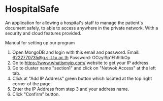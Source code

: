 # HospitalSafe
  An application for allowing a hospital's staff to manage the patient's document safely, to able to access anywhere in the private network. 
  With a security and cloud features provided.
  
Manual for setting up our program
1) Open MongoDB and login with this email and password.
    Email: 6222770735@g.siit.tu.ac.th
    Password: OOzyISp1Fh9lIbOp
2) Go to https://www.whatismyip.com/ website to get your IP address.
3) Go to cluster name "section1" and click on "Netwok Access" at the left tab.
4) Click at "Add IP Address" green button which located at the top right corner of the page.
5) Enter the IP Address from step 3 and your address name.
6) Click "Confirm" button.

